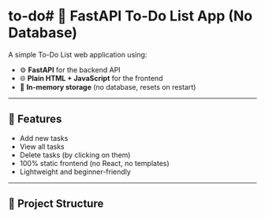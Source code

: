 # to-do# 📝 FastAPI To-Do List App (No Database)

A simple To-Do List web application using:

- ⚙️ **FastAPI** for the backend API
- 🌐 **Plain HTML + JavaScript** for the frontend
- 🧠 **In-memory storage** (no database, resets on restart)

---

## 🚀 Features

- Add new tasks
- View all tasks
- Delete tasks (by clicking on them)
- 100% static frontend (no React, no templates)
- Lightweight and beginner-friendly

---

## 📁 Project Structure

